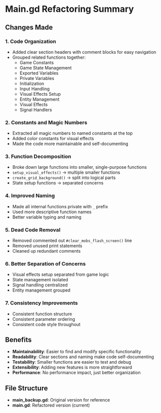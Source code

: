 # Main.gd Refactoring Summary

## Changes Made

### 1. **Code Organization**
- Added clear section headers with comment blocks for easy navigation
- Grouped related functions together:
  - Game Constants
  - Game State Management  
  - Exported Variables
  - Private Variables
  - Initialization
  - Input Handling
  - Visual Effects Setup
  - Entity Management
  - Visual Effects
  - Signal Handlers

### 2. **Constants and Magic Numbers**
- Extracted all magic numbers to named constants at the top
- Added color constants for visual effects
- Made the code more maintainable and self-documenting

### 3. **Function Decomposition**
- Broke down large functions into smaller, single-purpose functions
- `setup_visual_effects()` → multiple smaller functions
- `create_grid_background()` → split into logical parts
- State setup functions → separated concerns

### 4. **Improved Naming**
- Made all internal functions private with `_` prefix
- Used more descriptive function names
- Better variable typing and naming

### 5. **Dead Code Removal**
- Removed commented out `#clear_mobs_flash_screen()` line
- Removed unused print statements
- Cleaned up redundant comments

### 6. **Better Separation of Concerns**
- Visual effects setup separated from game logic
- State management isolated
- Signal handling centralized
- Entity management grouped

### 7. **Consistency Improvements**
- Consistent function structure
- Consistent parameter ordering
- Consistent code style throughout

## Benefits
- **Maintainability**: Easier to find and modify specific functionality
- **Readability**: Clear sections and naming make code self-documenting
- **Testability**: Smaller functions are easier to test and debug
- **Extensibility**: Adding new features is more straightforward
- **Performance**: No performance impact, just better organization

## File Structure
- **main_backup.gd**: Original version for reference
- **main.gd**: Refactored version (current)